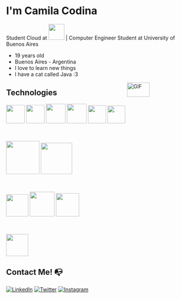 # I'm Camila Codina 

Student Cloud at <img src="https://media.giphy.com/media/1oEtaaHzJRlLAa3MG8/giphy.gif" width="43"> | Computer Engineer Student at University of Buenos Aires

- 19 years old 
- Buenos Aires - Argentina 
- I love to learn new things 
- I have a cat called Java :3 

<img width = "35%" align="right" alt="GIF" height="10%" src="https://media.giphy.com/media/LmNwrBhejkK9EFP504/giphy.gif" />


## Technologies

<p align="left">
<img src="https://midu.dev/images/tags/node.png" width="50">
<img src="https://impact-hr.com/wp-content/uploads/2017/04/javascript_round.png" width="50">
<img src="https://cdn.pixabay.com/photo/2017/08/05/11/16/logo-2582748_960_720.png" width="53">
<img src="https://cdn.pixabay.com/photo/2017/08/05/11/16/logo-2582747_1280.png" width="53">
<img src="https://cdn.iconscout.com/icon/free/png-256/bootstrap-7-1175254.png" width="49">
<img src="https://upload.wikimedia.org/wikipedia/commons/thumb/c/c3/Python-logo-notext.svg/600px-Python-logo-notext.svg.png" width="48">
</p>
<br>

<p align="left">
<img width="90" src="https://miro.medium.com/max/5200/0*pKLAVm71xwJa8vJz.png"> 
<img width="85" src="https://git-scm.com/images/logos/downloads/Git-Logo-2Color.png">
</p>
<br>

<p align="left">
<img height=60px src="https://blogs.encamina.com/por-una-nube-sostenible/wp-content/uploads/sites/19/2015/11/docker-logo.png">
<img height=67px src="https://d1.awsstatic.com/PAC/kuberneteslogo.eabc6359f48c8e30b7a138c18177f3fd39338e05.png">
<img height=63px src="https://upload.wikimedia.org/wikipedia/commons/3/3a/OpenShift-LogoType.svg">
</p>
<br>

<p align="left"><img src="https://itconnect.lat/portal/wp-content/uploads/2019/08/IBM-Cloud.png" height=60px></p>


## Contact Me! :mailbox_with_no_mail:

<a href="https://www.linkedin.com/in/camila-codina-48ab64193/" target="_blank"><img src="https://img.shields.io/badge/LinkedIn-%230077B5.svg?&style=flat-square&logo=linkedin&logoColor=white" alt="LinkedIn"></a>
<a href="https://twitter.com/CamyCodi" target="_blank"><img src="https://img.shields.io/badge/-Twitter-1da1f2?style=flat-square&labelColor=1da1f2&logo=twitter&logoColor=white" alt="Twitter"></a>
<a href="https://www.instagram.com/camy.code/" target="_blank"><img src="https://img.shields.io/badge/Instagram-%23E4405F.svg?&style=flat-square&logo=instagram&logoColor=white" alt="Instagram"></a>

